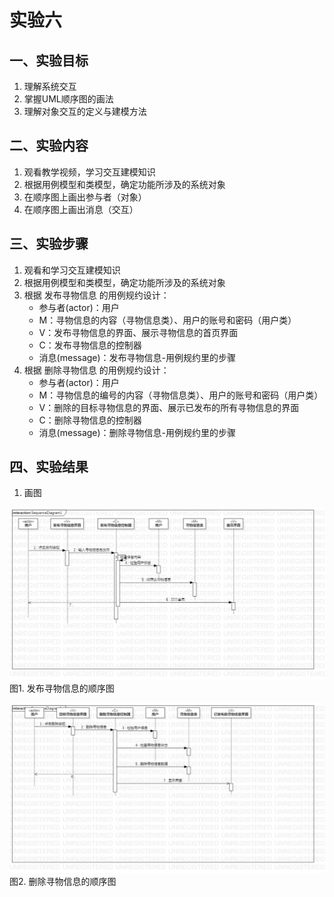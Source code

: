 # 实验六

## 一、实验目标

1. 理解系统交互
2. 掌握UML顺序图的画法
3. 理解对象交互的定义与建模方法

## 二、实验内容

1. 观看教学视频，学习交互建模知识
2. 根据用例模型和类模型，确定功能所涉及的系统对象
3. 在顺序图上画出参与者（对象）
4. 在顺序图上画出消息（交互）

## 三、实验步骤

1. 观看和学习交互建模知识
2. 根据用例模型和类模型，确定功能所涉及的系统对象
3. 根据 发布寻物信息 的用例规约设计：
	- 参与者(actor)：用户
	- M：寻物信息的内容（寻物信息类）、用户的账号和密码（用户类）
	- V：发布寻物信息的界面、展示寻物信息的首页界面
	- C：发布寻物信息的控制器
	- 消息(message)：发布寻物信息-用例规约里的步骤
4. 根据 删除寻物信息 的用例规约设计：
	- 参与者(actor)：用户
	- M：寻物信息的编号的内容（寻物信息类）、用户的账号和密码（用户类）
	- V：删除的目标寻物信息的界面、展示已发布的所有寻物信息的界面
	- C：删除寻物信息的控制器
	- 消息(message)：删除寻物信息-用例规约里的步骤


## 四、实验结果
1. 画图  

![发布寻物信息的顺序图](./SequenceDiagram1.jpg)  
图1. 发布寻物信息的顺序图  
  
![删除寻物信息的顺序图](./SequenceDiagram2.jpg)  
图2. 删除寻物信息的顺序图  
  
